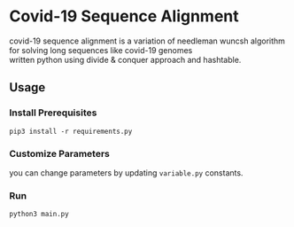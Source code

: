 # Covid-19 Sequence Alignment
covid-19 sequence alignment is a variation of needleman wuncsh algorithm for solving long sequences like covid-19 genomes  
written python using divide & conquer approach and hashtable.

## Usage
### Install Prerequisites
```
pip3 install -r requirements.py 
```
### Customize Parameters
you can change parameters by updating `variable.py` constants.

### Run
```
python3 main.py 
```

